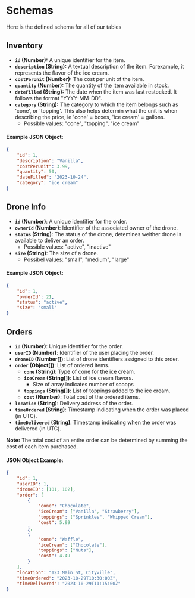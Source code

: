 # Schemas
Here is the defined schema for all of our tables

## Inventory
- **`id` (Number):** A unique identifier for the item.
- **`description` (String):** A textual description of the item. Forexample, it represents the flavor of the ice cream.
- **`costPerUnit` (Number):** The cost per unit of the item.
- **`quantity` (Number):** The quantity of the item available in stock.
- **`dateFilled` (String):** The date when the item was last restocked. It follows the format "YYYY-MM-DD".
- **`category` (String):** The category to which the item belongs such as 'cone', or 'topping'. This also helps determin what the unit is when describing the price, ie 'cone' = boxes, 'ice cream' = gallons.
    - Possible values: "cone", "topping", "ice cream"

#### Example JSON Object:

```json
{
    "id": 1,
    "description": "Vanilla",
    "costPerUnit": 3.99,
    "quantity": 50,
    "dateFilled": "2023-10-24",
    "category": "ice cream"
}
```

## Drone Info
- **`id` (Number)**: A unique identifier for the order.
- **`ownerId` (Number)**: Identifier of the associated owner of the drone.
- **`status` (String)**: The status of the drone, detemines weither drone is available to deliver an order. 
    - Possible values: "active", "inactive"
- **`size` (String)**: The size of a drone.
    - Possibel values: "small", "medium", "large"

#### Example JSON Object:

```json
{
    "id": 1,
    "ownerId": 21,
    "status": "active",
    "size": "small"
}
```


## Orders
- **`id` (Number)**: Unique identifier for the order.
- **`userID` (Number)**: Identifier of the user placing the order.
- **`droneID` (Number[])**: List of drone identifiers assigned to this order.
- **`order` (Object[])**: List of ordered items.
  - **`cone` (String)**: Type of cone for the ice cream.
  - **`iceCream` (String[])**: List of ice cream flavors.
    - Size of array indicates number of scoops
  - **`toppings` (String[])**: List of toppings added to the ice cream.
  - **`cost` (Number)**: Total cost of the ordered items.
- **`location` (String)**: Delivery address of the order.
- **`timeOrdered` (String)**: Timestamp indicating when the order was placed (in UTC).
- **`timeDelivered` (String)**: Timestamp indicating when the order was delivered (in UTC).

**Note:** The total cost of an entire order can be determined by summing the cost of each item purchased.

#### JSON Object Example:

```json
{
    "id": 1,
    "userID": 1,
    "droneID": [101, 102],
    "order": [
        {
            "cone": "Chocolate",
            "iceCream": ["Vanilla", "Strawberry"],
            "toppings": ["Sprinkles", "Whipped Cream"],
            "cost": 5.99
        },
        {
            "cone": "Waffle",
            "iceCream": ["Chocolate"],
            "toppings": ["Nuts"],
            "cost": 4.49
        }
    ],
    "location": "123 Main St, Cityville",
    "timeOrdered": "2023-10-29T10:30:00Z",
    "timeDelivered": "2023-10-29T11:15:00Z"
}
```


